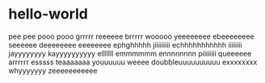 # hello-world

pee pee pooo pooo grrrrr reeeeee brrrrr wooooo yeeeeeeee ebeeeeeeee seeeeee deeeeeeee eeeeeeee ephghhhhh jiiiiiiiii echhhhhhhhhhh iiiiiiii jayyyyyyyy kayyyyyyyyyy elllllll emmmmmm ennnnnnnn piiiiiiii queeeeee arrrrrr esssss teaaaaaaa youuuuuu weeee doubbleuuuuuuuuuu exxxxxxxx whyyyyyyy zeeeeeeeeeee

